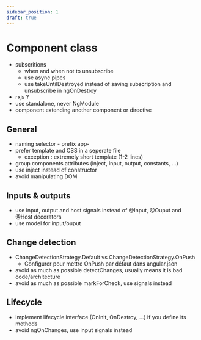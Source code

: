 ```yaml
---
sidebar_position: 1
draft: true
---
```

# Component class

- subscritions
    - when and when not to unsubscribe
    - use async pipes
    - use takeUntilDestroyed instead of saving subscription and unsubscribe in ngOnDestroy
- rxjs ?
- use standalone, never NgModule
- component extending another component or directive

## General 

 - naming selector
        - prefix app-
- prefer template and CSS in a seperate file
    - exception : extremely short template (1-2 lines)
- group components attributes (inject, input, output, constants, ...)
- use inject instead of constructor
- avoid manipulating DOM

## Inputs & outputs
- use input, output and host signals instead of @Input, @Ouput and @Host decorators
- use model for input/ouput

## Change detection
- ChangeDetectionStrategy.Default vs ChangeDetectionStrategy.OnPush
    - Configurer pour mettre OnPush par défaut dans angular.json
- avoid as much as possible detectChanges, usually means it is bad code/architecture
- avoid as much as possible markForCheck, use signals instead

## Lifecycle 

- implement lifecycle interface (OnInit, OnDestroy, ...) if you define its methods
- avoid ngOnChanges, use input signals instead